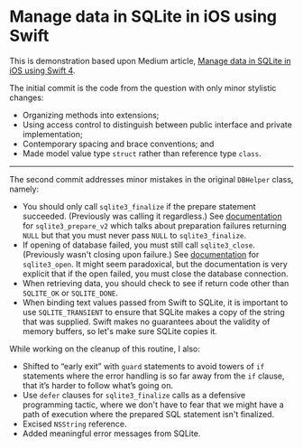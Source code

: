 #  Manage data in SQLite in iOS using Swift

This is demonstration based upon Medium article, [Manage data in SQLite in iOS using Swift 4](https://medium.com/@imbilalhassan/saving-data-in-sqlite-db-in-ios-using-swift-4-76b743d3ce0e).

The initial commit is the code from the question with only minor stylistic changes:

* Organizing methods into extensions;
* Using access control to distinguish between public interface and private implementation;
* Contemporary spacing and brace conventions; and
* Made model value type `struct` rather than reference type `class`.

- - -

The second commit addresses minor mistakes in the original `DBHelper` class, namely:

* You should only call `sqlite3_finalize` if the prepare statement succeeded. (Previously was calling it regardless.) See [documentation](https://www.sqlite.org/c3ref/prepare.html) for `sqlite3_prepare_v2` which talks about preparation failures returning `NULL` but that you must never pass `NULL` to `sqlite3_finalize`.
* If opening of database failed, you must still call `sqlite3_close`. (Previously wasn't closing upon failure.) See [documentation](https://www.sqlite.org/c3ref/open.html) for `sqlite3_open`. It might seem paradoxical, but the documentation is very explicit that if the open failed, you must close the database connection.
* When retrieving data, you should check to see if return code other than `SQLITE_OK` or `SQLITE_DONE`.
* When binding text values passed from Swift to SQLite, it is important to use `SQLITE_TRANSIENT` to ensure that SQLite makes a copy of the string that was supplied. Swift makes no guarantees about the validity of memory buffers, so let's make sure SQLite copies it.

While working on the cleanup of this routine, I also:

* Shifted to “early exit” with `guard` statements to avoid towers of `if` statements where the error handling is so far away from the `if` clause, that it’s harder to follow what’s going on.
* Use `defer` clauses for `sqlite3_finalize` calls as a defensive programming tactic, where we don't have to fear that we might have a path of execution where the prepared SQL statement isn't finalized.
* Excised `NSString` reference.
* Added meaningful error messages from SQLite.

